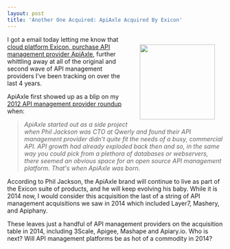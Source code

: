 ```yaml
---
layout: post
title: 'Another One Acquired: ApiAxle Acquired By Exicon'
---
```

<p><img style="padding: 20px;" src="https://s3.amazonaws.com/kinlane-productions/api-service-providers/apiaxle-logo-2.png" alt="" width="175" align="right" /></p>
<p>I got a email today letting me know that <a href="http://apiaxle.com/docs/acquisition-statement/">cloud platform Exicon, purchase API management provider ApiAxle</a>, further whittling away at all of the original and second wave of API management providers I&rsquo;ve been tracking on over the last 4 years.</p>
<p>ApiAxle first showed up as a blip on my <a href="http://apievangelist.com/2012/06/15/roundup-of-20-api-service-providers-in-2012/">2012 API management provider roundup</a> when:</p>
<blockquote><em>ApiAxle started out as a side project when Phil Jackson was CTO at Qwerly and found their API management provider didn't quite fit the needs of a busy, commercial API. API growth had already exploded back then and so, in the same way you could pick from a plethora of databases or webservers, there seemed an obvious space for an open source API management platform. That's when ApiAxle was born.</em></blockquote>
<p>According to Phil Jackson, the ApiAxle brand will continue to live as part of the Exicon suite of products, and he will keep evolving his baby. While it is 2014 now, I would consider this acquisition the last of a string of API management acquisitions we saw in 2014 which included Layer7, Mashery, and Apiphany.</p>
<p>These leaves just a handful of API management providers on the acquisition table in 2014, including 3Scale, Apigee, Mashape and Apiary.io. Who is next? Will API management platforms be as hot of a commodity in 2014?</p>